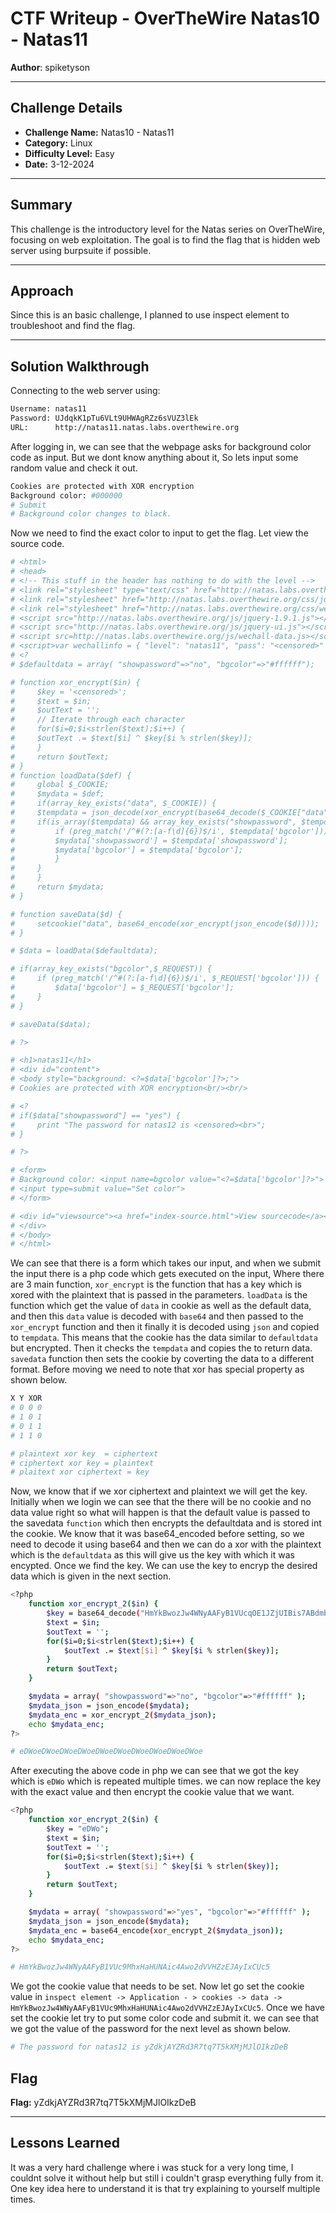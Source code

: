 # CTF Writeup - **OverTheWire Natas10 - Natas11**

**Author**: spiketyson 

---

## Challenge Details

- **Challenge Name:** Natas10 - Natas11
- **Category:** Linux
- **Difficulty Level:** Easy
- **Date:** 3-12-2024

---

## Summary

This challenge is the introductory level for the Natas series on OverTheWire, focusing on web exploitation. The goal is to find the flag that is hidden web server using burpsuite if possible.

---

## Approach

Since this is an basic challenge, I planned to use inspect element to troubleshoot and find the flag.

---

## Solution Walkthrough

Connecting to the web server using:

```bash
Username: natas11
Password: UJdqkK1pTu6VLt9UHWAgRZz6sVUZ3lEk
URL:      http://natas11.natas.labs.overthewire.org
```

After logging in, we can see that the webpage asks for background color code as input.  But we dont know anything about it, So lets input some random value and check it out. 

```bash
Cookies are protected with XOR encryption
Background color: #000000
# Submit
# Background color changes to black. 
```

Now we need to find the exact color to input to get the flag. Let view the source code. 

```bash
# <html>
# <head>
# <!-- This stuff in the header has nothing to do with the level -->
# <link rel="stylesheet" type="text/css" href="http://natas.labs.overthewire.org/css/level.css">
# <link rel="stylesheet" href="http://natas.labs.overthewire.org/css/jquery-ui.css" />
# <link rel="stylesheet" href="http://natas.labs.overthewire.org/css/wechall.css" />
# <script src="http://natas.labs.overthewire.org/js/jquery-1.9.1.js"></script>
# <script src="http://natas.labs.overthewire.org/js/jquery-ui.js"></script>
# <script src=http://natas.labs.overthewire.org/js/wechall-data.js></script><script src="http://natas.labs.overthewire.org/js/wechall.js"></script>
# <script>var wechallinfo = { "level": "natas11", "pass": "<censored>" };</script></head>
# <?
# $defaultdata = array( "showpassword"=>"no", "bgcolor"=>"#ffffff");

# function xor_encrypt($in) {
#     $key = '<censored>';
#     $text = $in;
#     $outText = '';
#     // Iterate through each character
#     for($i=0;$i<strlen($text);$i++) {
#     $outText .= $text[$i] ^ $key[$i % strlen($key)];
#     }
#     return $outText;
# }
# function loadData($def) {
#     global $_COOKIE;
#     $mydata = $def;
#     if(array_key_exists("data", $_COOKIE)) {
#     $tempdata = json_decode(xor_encrypt(base64_decode($_COOKIE["data"])), true);
#     if(is_array($tempdata) && array_key_exists("showpassword", $tempdata) && array_key_exists("bgcolor", $tempdata)) {
#         if (preg_match('/^#(?:[a-f\d]{6})$/i', $tempdata['bgcolor'])) {
#         $mydata['showpassword'] = $tempdata['showpassword'];
#         $mydata['bgcolor'] = $tempdata['bgcolor'];
#         }
#     }
#     }
#     return $mydata;
# }

# function saveData($d) {
#     setcookie("data", base64_encode(xor_encrypt(json_encode($d))));
# }

# $data = loadData($defaultdata);

# if(array_key_exists("bgcolor",$_REQUEST)) {
#     if (preg_match('/^#(?:[a-f\d]{6})$/i', $_REQUEST['bgcolor'])) {
#         $data['bgcolor'] = $_REQUEST['bgcolor'];
#     }
# }

# saveData($data);

# ?>

# <h1>natas11</h1>
# <div id="content">
# <body style="background: <?=$data['bgcolor']?>;">
# Cookies are protected with XOR encryption<br/><br/>

# <?
# if($data["showpassword"] == "yes") {
#     print "The password for natas12 is <censored><br>";
# }

# ?>

# <form>
# Background color: <input name=bgcolor value="<?=$data['bgcolor']?>">
# <input type=submit value="Set color">
# </form>

# <div id="viewsource"><a href="index-source.html">View sourcecode</a></div>
# </div>
# </body>
# </html>
```

We can see that there is a form which takes our input, and when we submit the input there is a php code which gets executed on the input, Where there are 3 main function, `xor_encrypt` is the function that has a key which is xored with the plaintext that is passed in the parameters. `loadData` is the function which get the value of `data` in cookie as well as the default data, and then this `data` value is decoded with `base64` and then passed to the `xor_encrypt` function and then it finally it is decoded using `json` and copied to `tempdata`. This means that the cookie has the data similar to `defaultdata` but encrypted. Then it checks the `tempdata` and copies the to return data. `savedata` function then sets the cookie by coverting the data to a different format.  Before moving we need to note that xor has special property as shown below.

```bash
X Y XOR
# 0 0 0
# 1 0 1
# 0 1 1
# 1 1 0

# plaintext xor key  = ciphertext
# ciphertext xor key = plaintext
# plaitext xor ciphertext = key 
```
Now, we know that if we xor ciphertext and plaintext we will get the key. Initially when we login we can see that the there will be no cookie and no data value right so what will happen is that the default value is passed to the savedata `function` which then encrypts the defaultdata and is stored int the cookie. We know that it was base64_encoded before setting, so we need to decode it using base64 and then we can do a xor with the plaintext which is the `defaultdata` as this will give us the key with which it was encypted. Once we find the key. We can use the key to encryp the desired data which is given in the next section.

```bash
<?php
	function xor_encrypt_2($in) {
		$key = base64_decode("HmYkBwozJw4WNyAAFyB1VUcqOE1JZjUIBis7ABdmbU1GIjEJAyIxTRg=");
		$text = $in;
		$outText = '';
		for($i=0;$i<strlen($text);$i++) {
			$outText .= $text[$i] ^ $key[$i % strlen($key)];
		}
		return $outText;
	}

	$mydata = array( "showpassword"=>"no", "bgcolor"=>"#ffffff" );
	$mydata_json = json_encode($mydata);
	$mydata_enc = xor_encrypt_2($mydata_json);
	echo $mydata_enc;
?>

# eDWoeDWoeDWoeDWoeDWoeDWoeDWoeDWoeDWoeDWoe
```

After executing the above code in php we can see that we got the key which is `eDWo` which is repeated multiple times. we can now replace the key with the exact value and then encrypt the cookie value that we want.

```bash
<?php
	function xor_encrypt_2($in) {
		$key = "eDWo";
		$text = $in;
		$outText = '';
		for($i=0;$i<strlen($text);$i++) {
			$outText .= $text[$i] ^ $key[$i % strlen($key)];
		}
		return $outText;
	}

	$mydata = array( "showpassword"=>"yes", "bgcolor"=>"#ffffff" );
	$mydata_json = json_encode($mydata);
	$mydata_enc = base64_encode(xor_encrypt_2($mydata_json));
	echo $mydata_enc;
?>

# HmYkBwozJw4WNyAAFyB1VUc9MhxHaHUNAic4Awo2dVVHZzEJAyIxCUc5
```

We got the cookie value that needs to be set. Now let go set the cookie value in `inspect element -> Application - > cookies -> data -> HmYkBwozJw4WNyAAFyB1VUc9MhxHaHUNAic4Awo2dVVHZzEJAyIxCUc5`. Once we have set the cookie let try to put some color code and submit it. we can see that we got the value of the password for the next level as shown below.

```bash
# The password for natas12 is yZdkjAYZRd3R7tq7T5kXMjMJlOIkzDeB
```

## Flag

**Flag:** yZdkjAYZRd3R7tq7T5kXMjMJlOIkzDeB

---

## Lessons Learned

It was a very hard challenge where i was stuck for a very long time, I couldnt solve it without help but still i couldn't grasp everything fully from it. One key idea here to understand it is that try explaining to yourself multiple times. 
